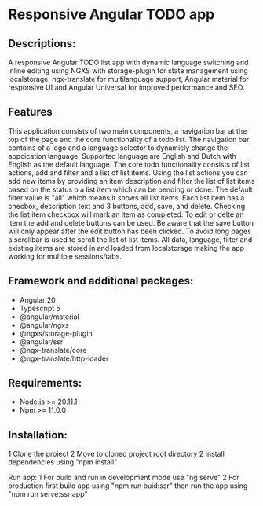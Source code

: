 # Responsive Angular TODO app

## Descriptions:
A responsive Angular TODO list app with dynamic language switching and inline editing using NGXS with storage-plugin for state management using localstorage, ngx-translate for multilanguage support, Angular material for responsive UI and Angular Universal for improved performance and SEO.

## Features
This application consists of two main components, a navigation bar at the top of the page and the core functionality of a todo list.
The navigation bar contains of a logo and a language selector to dynamicly change the appcication language. Supported language are English and Dutch with English as the default language. The core todo functionality consists of list actions, add and filter and a list of list items. Using the list actions you can add new items by providing an item description and filter the list of list items based on the status o a list item which can be pending or done. The default filter value is "all" which means it shows all list items. Each list item has a checbox, description text and 3 buttons, add, save, and delete. Checking the list item checkbox will mark an item as completed. To edit or delte an item the add and delete buttons can be used. Be aware that the save button will only appear after the edit button has been clicked. To avoid long pages a scrollbar is used to scroll the list of list items.
All data, language, filter and existing items are stored in and loaded from localstorage making the app working for multiple sessions/tabs.

## Framework and additional packages:
* Angular 20
* Typescript 5
* @angular/material
* @angular/ngxs
* @ngxs/storage-plugin
* @angular/ssr
* @ngx-translate/core
* @ngx-translate/http-loader

## Requirements:
* Node.js >= 20.11.1
* Npm >= 11.0.0

## Installation:
1 Clone the project
2 Move to cloned project root directory
2 Install dependencies using "npm install"

Run app:
1 For build and run in development mode use "ng serve"
2 For production first build app using "npm run buid:ssr" then run the app using "npm run serve:ssr:app"
